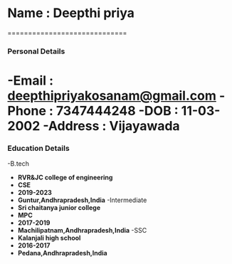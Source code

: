# Name : Deepthi priya
=============================
### Personal Details
-Email : **deepthipriyakosanam@gmail.com**
-Phone : **7347444248**
-DOB : **11-03-2002**
-Address : **Vijayawada**
=============================
 ### Education Details
 -B.tech
  - **RVR&JC college of engineering** 
  - **CSE**
  - **2019-2023**
  - **Guntur,Andhrapradesh,India**
 -Intermediate
  - **Sri chaitanya junior college**
  - **MPC**
  - **2017-2019**
  - **Machilipatnam,Andhrapradesh,India**
  -SSC
  - **Kalanjali high school**
  - **2016-2017**
  - **Pedana,Andhrapradesh,India**
